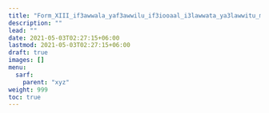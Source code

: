 ```yaml
---
title: "Form_XIII_if3awwala_yaf3awwilu_if3iooaal_i3lawwata_ya3lawwitu_mahmuz_lam"
description: ""
lead: ""
date: 2021-05-03T02:27:15+06:00
lastmod: 2021-05-03T02:27:15+06:00
draft: true
images: []
menu: 
  sarf:
    parent: "xyz"
weight: 999
toc: true
---
```



